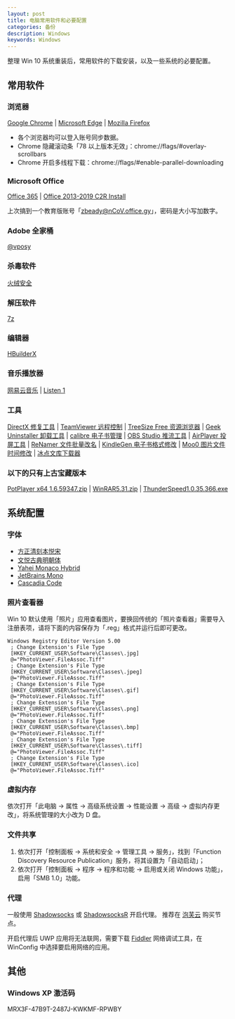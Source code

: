 ```yaml
---
layout: post
title: 电脑常用软件和必要配置
categories: 备份
description: Windows
keywords: Windows
---
```


整理 Win 10 系统重装后，常用软件的下载安装，以及一些系统的必要配置。

## 常用软件

### 浏览器

[Google Chrome](https://www.google.cn/intl/zh-CN/chrome/) | 
[Microsoft Edge](https://www.microsoft.com/zh-cn/edge/) | 
[Mozilla Firefox](https://www.mozilla.org/zh-CN/firefox/new/)

- 各个浏览器均可以登入账号同步数据。
- Chrome 隐藏滚动条「78 以上版本无效」：chrome://flags/#overlay-scrollbars
- Chrome 开启多线程下载：chrome://flags/#enable-parallel-downloading

### Microsoft Office

[Office 365](https://www.office.com/) | 
[Office 2013-2019 C2R Install](http://forum.ru-board.com/topic.cgi?forum=2&topic=5693)

上次搞到一个教育版账号「zbeady@nCoV.office.gy」，密码是大小写加数字。

### Adobe 全家桶

[@vposy](https://www.weibo.com/vposy/)

### 杀毒软件

[火绒安全](https://www.huorong.cn/)

### 解压软件

[7z](https://www.7-zip.org/)

### 编辑器

[HBuilderX](https://www.dcloud.io/hbuilderx.html)

### 音乐播放器

[网易云音乐](https://music.163.com/) | 
[Listen 1](https://listen1.github.io/listen1/)

### 工具

[DirectX 修复工具](https://blog.csdn.net/vbcom/article/details/7245186/) | 
[TeamViewer 远程控制](https://www.teamviewer.cn/cn/) | 
[TreeSize Free 资源浏览器](https://www.jam-software.com/treesize_free/) | 
[Geek Uninstaller 卸载工具](https://geekuninstaller.com/download/) | 
[calibre 电子书管理](https://calibre-ebook.com/download/) | 
[OBS Studio 推流工具](https://obsproject.com/) | 
[AirPlayer 投屏工具](https://pro.itools.cn/airplayer/) | 
[ReNamer 文件批量改名](https://www.den4b.com/products/renamer) | 
[KindleGen 电子书格式修改](https://www.amazon.com/gp/feature.html?ie=UTF8&docId=1000765211) | 
[Moo0 图片文件时间修改](https://zhs.moo0.com/software/TimeStamp/) | 
[冰点文库下载器](http://www.bingdian001.com/)

### 以下的只有上古宝藏版本

[PotPlayer x64 1.6.59347.zip]() | 
[WinRAR5.31.zip]() | 
[ThunderSpeed1.0.35.366.exe]()

## 系统配置

### 字体

- [方正清刻本悦宋](https://www.foundertype.com/index.php/FontInfo/index/id/199.html/)
- [文悦古典明朝体](https://wytype.com/typeface/WenYue-GuDianMingChaoTi)
- [Yahei Monaco Hybrid](https://github.com/maxsky/Yahei-Monaco-Hybrid-Font/releases/)
- [JetBrains Mono](https://www.jetbrains.com/zh-cn/lp/mono/)
- [Cascadia Code](https://github.com/microsoft/cascadia-code/releases/)

### 照片查看器

Win 10 默认使用「照片」应用查看图片，要换回传统的「照片查看器」需要导入注册表项，请将下面的内容保存为「.reg」格式并运行后即可更改。

```
Windows Registry Editor Version 5.00
 ; Change Extension's File Type
 [HKEY_CURRENT_USER\Software\Classes\.jpg]
 @="PhotoViewer.FileAssoc.Tiff"
 ; Change Extension's File Type
 [HKEY_CURRENT_USER\Software\Classes\.jpeg]
 @="PhotoViewer.FileAssoc.Tiff"
 ; Change Extension's File Type
 [HKEY_CURRENT_USER\Software\Classes\.gif]
 @="PhotoViewer.FileAssoc.Tiff"
 ; Change Extension's File Type
 [HKEY_CURRENT_USER\Software\Classes\.png]
 @="PhotoViewer.FileAssoc.Tiff"
 ; Change Extension's File Type
 [HKEY_CURRENT_USER\Software\Classes\.bmp]
 @="PhotoViewer.FileAssoc.Tiff"
 ; Change Extension's File Type
 [HKEY_CURRENT_USER\Software\Classes\.tiff]
 @="PhotoViewer.FileAssoc.Tiff"
 ; Change Extension's File Type
 [HKEY_CURRENT_USER\Software\Classes\.ico]
 @="PhotoViewer.FileAssoc.Tiff"
```

### 虚拟内存

依次打开「此电脑 -> 属性 -> 高级系统设置 -> 性能设置 -> 高级 -> 虚拟内存更改」，将系统管理的大小改为 D 盘。

### 文件共享

1. 依次打开「控制面板 -> 系统和安全 -> 管理工具 -> 服务」，找到「Function Discovery Resource Publication」服务，将其设置为「自动启动」；
2. 依次打开「控制面板 -> 程序 -> 程序和功能 -> 启用或关闭 Windows 功能」，启用「SMB 1.0」功能。

### 代理

一般使用 [Shadowsocks](https://github.com/shadowsocks/shadowsocks-windows/releases/) 或
[ShadowsocksR](https://github.com/shadowsocksrr/shadowsocksr-csharp/releases/) 开启代理。
推荐在 [泡芙云](https://paofu.cloud/auth/register?code=Zp6w/) 购买节点。

开启代理后 UWP 应用将无法联网，需要下载 [Fiddler](https://www.telerik.com/fiddler) 网络调试工具，在 WinConfig 中选择要启用网络的应用。

## 其他

### Windows XP 激活码

MRX3F-47B9T-2487J-KWKMF-RPWBY
